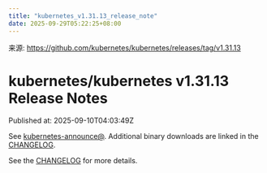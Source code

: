 ```yaml
---
title: "kubernetes_v1.31.13_release_note"
date: 2025-09-29T05:22:25+08:00
---
```

来源: https://github.com/kubernetes/kubernetes/releases/tag/v1.31.13

# kubernetes/kubernetes v1.31.13 Release Notes

Published at: 2025-09-10T04:03:49Z


See [kubernetes-announce@](https://groups.google.com/forum/#!forum/kubernetes-announce). Additional binary downloads are linked in the [CHANGELOG](https://github.com/kubernetes/kubernetes/blob/master/CHANGELOG/CHANGELOG-1.31.md).

See the [CHANGELOG](https://github.com/kubernetes/kubernetes/blob/master/CHANGELOG/CHANGELOG-1.31.md) for more details.



